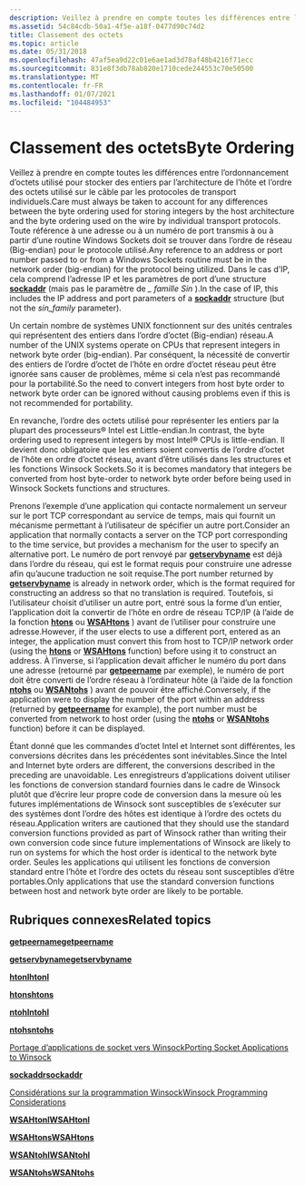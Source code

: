 ```yaml
---
description: Veillez à prendre en compte toutes les différences entre l’ordonnancement d’octets utilisé pour stocker des entiers par l’architecture de l’hôte et l’ordre des octets utilisé sur le câble par les protocoles de transport individuels.
ms.assetid: 54c84cdb-50a1-4f5e-a18f-0477d90c74d2
title: Classement des octets
ms.topic: article
ms.date: 05/31/2018
ms.openlocfilehash: 47af5ea9d22c01e6ae1ad3d78af48b4216f71ecc
ms.sourcegitcommit: 831e8f3db78ab820e1710cede244553c70e50500
ms.translationtype: MT
ms.contentlocale: fr-FR
ms.lasthandoff: 01/07/2021
ms.locfileid: "104484953"
---
```

# <a name="byte-ordering"></a><span data-ttu-id="3d5cb-103">Classement des octets</span><span class="sxs-lookup"><span data-stu-id="3d5cb-103">Byte Ordering</span></span>

<span data-ttu-id="3d5cb-104">Veillez à prendre en compte toutes les différences entre l’ordonnancement d’octets utilisé pour stocker des entiers par l’architecture de l’hôte et l’ordre des octets utilisé sur le câble par les protocoles de transport individuels.</span><span class="sxs-lookup"><span data-stu-id="3d5cb-104">Care must always be taken to account for any differences between the byte ordering used for storing integers by the host architecture and the byte ordering used on the wire by individual transport protocols.</span></span> <span data-ttu-id="3d5cb-105">Toute référence à une adresse ou à un numéro de port transmis à ou à partir d’une routine Windows Sockets doit se trouver dans l’ordre de réseau (Big-endian) pour le protocole utilisé.</span><span class="sxs-lookup"><span data-stu-id="3d5cb-105">Any reference to an address or port number passed to or from a Windows Sockets routine must be in the network order (big-endian) for the protocol being utilized.</span></span> <span data-ttu-id="3d5cb-106">Dans le cas d’IP, cela comprend l’adresse IP et les paramètres de port d’une structure [**sockaddr**](sockaddr-2.md) (mais pas le paramètre de *\_ famille Sin* ).</span><span class="sxs-lookup"><span data-stu-id="3d5cb-106">In the case of IP, this includes the IP address and port parameters of a [**sockaddr**](sockaddr-2.md) structure (but not the *sin\_family* parameter).</span></span>

<span data-ttu-id="3d5cb-107">Un certain nombre de systèmes UNIX fonctionnent sur des unités centrales qui représentent des entiers dans l’ordre d’octet (Big-endian) réseau.</span><span class="sxs-lookup"><span data-stu-id="3d5cb-107">A number of the UNIX systems operate on CPUs that represent integers in network byte order (big-endian).</span></span> <span data-ttu-id="3d5cb-108">Par conséquent, la nécessité de convertir des entiers de l’ordre d’octet de l’hôte en ordre d’octet réseau peut être ignorée sans causer de problèmes, même si cela n’est pas recommandé pour la portabilité.</span><span class="sxs-lookup"><span data-stu-id="3d5cb-108">So the need to convert integers from host byte order to network byte order can be ignored without causing problems even if this is not recommended for portability.</span></span>

<span data-ttu-id="3d5cb-109">En revanche, l’ordre des octets utilisé pour représenter les entiers par la plupart des processeurs® Intel est Little-endian.</span><span class="sxs-lookup"><span data-stu-id="3d5cb-109">In contrast, the byte ordering used to represent integers by most Intel® CPUs is little-endian.</span></span> <span data-ttu-id="3d5cb-110">Il devient donc obligatoire que les entiers soient convertis de l’ordre d’octet de l’hôte en ordre d’octet réseau, avant d’être utilisés dans les structures et les fonctions Winsock Sockets.</span><span class="sxs-lookup"><span data-stu-id="3d5cb-110">So it is becomes mandatory that integers be converted from host byte-order to network byte order before being used in Winsock Sockets functions and structures.</span></span>

<span data-ttu-id="3d5cb-111">Prenons l’exemple d’une application qui contacte normalement un serveur sur le port TCP correspondant au service de temps, mais qui fournit un mécanisme permettant à l’utilisateur de spécifier un autre port.</span><span class="sxs-lookup"><span data-stu-id="3d5cb-111">Consider an application that normally contacts a server on the TCP port corresponding to the time service, but provides a mechanism for the user to specify an alternative port.</span></span> <span data-ttu-id="3d5cb-112">Le numéro de port renvoyé par [**getservbyname**](/windows/desktop/api/winsock/nf-winsock-getservbyname) est déjà dans l’ordre du réseau, qui est le format requis pour construire une adresse afin qu’aucune traduction ne soit requise.</span><span class="sxs-lookup"><span data-stu-id="3d5cb-112">The port number returned by [**getservbyname**](/windows/desktop/api/winsock/nf-winsock-getservbyname) is already in network order, which is the format required for constructing an address so that no translation is required.</span></span> <span data-ttu-id="3d5cb-113">Toutefois, si l’utilisateur choisit d’utiliser un autre port, entré sous la forme d’un entier, l’application doit la convertir de l’hôte en ordre de réseau TCP/IP (à l’aide de la fonction [**htons**](/windows/desktop/api/winsock/nf-winsock-htons) ou [**WSAHtons**](/windows/desktop/api/Winsock2/nf-winsock2-wsahtons) ) avant de l’utiliser pour construire une adresse.</span><span class="sxs-lookup"><span data-stu-id="3d5cb-113">However, if the user elects to use a different port, entered as an integer, the application must convert this from host to TCP/IP network order (using the [**htons**](/windows/desktop/api/winsock/nf-winsock-htons) or [**WSAHtons**](/windows/desktop/api/Winsock2/nf-winsock2-wsahtons) function) before using it to construct an address.</span></span> <span data-ttu-id="3d5cb-114">À l’inverse, si l’application devait afficher le numéro du port dans une adresse (retourné par [**getpeername**](/windows/desktop/api/winsock/nf-winsock-getpeername) par exemple), le numéro de port doit être converti de l’ordre réseau à l’ordinateur hôte (à l’aide de la fonction [**ntohs**](/windows/desktop/api/winsock/nf-winsock-ntohs) ou [**WSANtohs**](/windows/desktop/api/Winsock2/nf-winsock2-wsantohs) ) avant de pouvoir être affiché.</span><span class="sxs-lookup"><span data-stu-id="3d5cb-114">Conversely, if the application were to display the number of the port within an address (returned by [**getpeername**](/windows/desktop/api/winsock/nf-winsock-getpeername) for example), the port number must be converted from network to host order (using the [**ntohs**](/windows/desktop/api/winsock/nf-winsock-ntohs) or [**WSANtohs**](/windows/desktop/api/Winsock2/nf-winsock2-wsantohs) function) before it can be displayed.</span></span>

<span data-ttu-id="3d5cb-115">Étant donné que les commandes d’octet Intel et Internet sont différentes, les conversions décrites dans les précédentes sont inévitables.</span><span class="sxs-lookup"><span data-stu-id="3d5cb-115">Since the Intel and Internet byte orders are different, the conversions described in the preceding are unavoidable.</span></span> <span data-ttu-id="3d5cb-116">Les enregistreurs d’applications doivent utiliser les fonctions de conversion standard fournies dans le cadre de Winsock plutôt que d’écrire leur propre code de conversion dans la mesure où les futures implémentations de Winsock sont susceptibles de s’exécuter sur des systèmes dont l’ordre des hôtes est identique à l’ordre des octets du réseau.</span><span class="sxs-lookup"><span data-stu-id="3d5cb-116">Application writers are cautioned that they should use the standard conversion functions provided as part of Winsock rather than writing their own conversion code since future implementations of Winsock are likely to run on systems for which the host order is identical to the network byte order.</span></span> <span data-ttu-id="3d5cb-117">Seules les applications qui utilisent les fonctions de conversion standard entre l’hôte et l’ordre des octets du réseau sont susceptibles d’être portables.</span><span class="sxs-lookup"><span data-stu-id="3d5cb-117">Only applications that use the standard conversion functions between host and network byte order are likely to be portable.</span></span>

## <a name="related-topics"></a><span data-ttu-id="3d5cb-118">Rubriques connexes</span><span class="sxs-lookup"><span data-stu-id="3d5cb-118">Related topics</span></span>

<dl> <dt>

[<span data-ttu-id="3d5cb-119">**getpeername**</span><span class="sxs-lookup"><span data-stu-id="3d5cb-119">**getpeername**</span></span>](/windows/desktop/api/winsock/nf-winsock-getpeername)
</dt> <dt>

[<span data-ttu-id="3d5cb-120">**getservbyname**</span><span class="sxs-lookup"><span data-stu-id="3d5cb-120">**getservbyname**</span></span>](/windows/desktop/api/winsock/nf-winsock-getservbyname)
</dt> <dt>

[<span data-ttu-id="3d5cb-121">**htonl**</span><span class="sxs-lookup"><span data-stu-id="3d5cb-121">**htonl**</span></span>](/windows/desktop/api/winsock/nf-winsock-htonl)
</dt> <dt>

[<span data-ttu-id="3d5cb-122">**htons**</span><span class="sxs-lookup"><span data-stu-id="3d5cb-122">**htons**</span></span>](/windows/desktop/api/winsock/nf-winsock-htons)
</dt> <dt>

[<span data-ttu-id="3d5cb-123">**ntohl**</span><span class="sxs-lookup"><span data-stu-id="3d5cb-123">**ntohl**</span></span>](/windows/desktop/api/winsock/nf-winsock-ntohl)
</dt> <dt>

[<span data-ttu-id="3d5cb-124">**ntohs**</span><span class="sxs-lookup"><span data-stu-id="3d5cb-124">**ntohs**</span></span>](/windows/desktop/api/winsock/nf-winsock-ntohs)
</dt> <dt>

[<span data-ttu-id="3d5cb-125">Portage d’applications de socket vers Winsock</span><span class="sxs-lookup"><span data-stu-id="3d5cb-125">Porting Socket Applications to Winsock</span></span>](porting-socket-applications-to-winsock.md)
</dt> <dt>

[<span data-ttu-id="3d5cb-126">**sockaddr**</span><span class="sxs-lookup"><span data-stu-id="3d5cb-126">**sockaddr**</span></span>](sockaddr-2.md)
</dt> <dt>

[<span data-ttu-id="3d5cb-127">Considérations sur la programmation Winsock</span><span class="sxs-lookup"><span data-stu-id="3d5cb-127">Winsock Programming Considerations</span></span>](winsock-programming-considerations.md)
</dt> <dt>

[<span data-ttu-id="3d5cb-128">**WSAHtonl**</span><span class="sxs-lookup"><span data-stu-id="3d5cb-128">**WSAHtonl**</span></span>](/windows/desktop/api/Winsock2/nf-winsock2-wsahtonl)
</dt> <dt>

[<span data-ttu-id="3d5cb-129">**WSAHtons**</span><span class="sxs-lookup"><span data-stu-id="3d5cb-129">**WSAHtons**</span></span>](/windows/desktop/api/Winsock2/nf-winsock2-wsahtons)
</dt> <dt>

[<span data-ttu-id="3d5cb-130">**WSANtohl**</span><span class="sxs-lookup"><span data-stu-id="3d5cb-130">**WSANtohl**</span></span>](/windows/desktop/api/Winsock2/nf-winsock2-wsantohl)
</dt> <dt>

[<span data-ttu-id="3d5cb-131">**WSANtohs**</span><span class="sxs-lookup"><span data-stu-id="3d5cb-131">**WSANtohs**</span></span>](/windows/desktop/api/Winsock2/nf-winsock2-wsantohs)
</dt> </dl>

 

 



